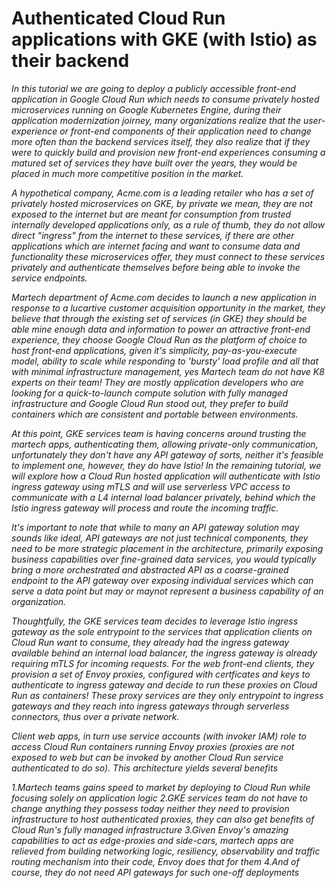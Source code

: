 # Authenticated Cloud Run applications with GKE (with Istio) as their backend

_In this tutorial we are going to deploy a publicly accessible front-end application in Google Cloud Run which needs to consume privately hosted microservices running on Google Kubernetes Engine, during their application modernization joirney, many organizations realize that the user-experience or front-end components of their application need to change more often than the backend services itself, they also realize that if they were to quickly build and provision new front-end experiences consuming a matured set of services they have built over the years, they would be placed in much more competitive position in the market._

_A hypothetical company, Acme.com is a leading retailer who has a set of privately hosted microservices on GKE, by private we mean, they are not exposed to the internet but are meant for consumption from trusted internally developed applications only, as a rule of thumb, they do not allow direct "ingress" from the internet to these services, if there are other applications which are internet facing and want to consume data and functionality these microservices offer, they must connect to these services privately and authenticate themselves before being able to invoke the service endpoints._

_Martech department of Acme.com decides to launch a new application in response to a lucartive customer acquisition opportunity in the market, they believe that through the existing set of services (in GKE) they should be able mine enough data and information to power an attractive front-end experience, they choose Google Cloud Run as the platform of choice to host front-end applications, given it's simplicity, pay-as-you-execute model, ability to scale while responding to 'bursty' load profile and all that with minimal infrastructure management, yes Martech team do not have K8 experts on their team! They are mostly application developers who are looking for a quick-to-launch compute solution with fully managed infrastructure and Google Cloud Run stood out, they prefer to build containers which are consistent and portable between environments._

_At this point, GKE services team is having concerns around trusting the martech apps, authenticating them, allowing private-only communication, unfortunately they don't have any API gateway of sorts, neither it's feasible to implement one, however, they do have Istio! In the remaining tutorial, we will explore how a Cloud Run hosted application will authenticate with Istio ingress gateway using mTLS and will use serverless VPC access to communicate with a L4 internal load balancer privately, behind which the Istio ingress gateway will process and route the incoming traffic._

_It's important to note that while to many an API gateway solution may sounds like ideal, API gateways are not just technical components, they need to be more strategic placement in the architecture, primarily exposing business capabilities over fine-grained data services, you would typically bring a more orchestrated and abstracted API as a coarse-grained endpoint to the API gateway over exposing individual services which can serve a data point but may or maynot represent a business capability of an organization._

_Thoughtfully, the GKE services team decides to leverage Istio ingress gateway as the sole entrypoint to the services that application clients on Cloud Run want to consume, they already had the ingress gateway available behind an internal load balancer, the ingress gateway is already requiring mTLS for incoming requests. For the web front-end clients, they provision a set of Envoy proxies, configured with certficates and keys to authenticate to ingress gateway and decide to run these proxies on Cloud Run as containers! These proxy services are they only entrypoint to ingress gateways and they reach into ingress gateways through serverless connectors, thus over a private network._

_Client web apps, in turn use service accounts (with invoker IAM) role to access Cloud Run containers running Envoy proxies (proxies are not exposed to web but can be invoked by another Cloud Run service authenticated to do so). This architecture yields several benefits_

_1.Martech teams gains speed to market by deploying to Cloud Run while focusing solely on application logic
2.GKE services team do not have to change anything they possess today neither they need to provision infrastructure to host authenticated proxies, they can also get benefits of Cloud Run's fully managed infrastructure
3.Given Envoy's amazing capabilities to act as edge-proxies and side-cars, martech apps are relieved from building networking logic, resiliency, observability and traffic routing mechanism into their code, Envoy does that for them
4.And of course, they do not need API gateways for such one-off deployments_
